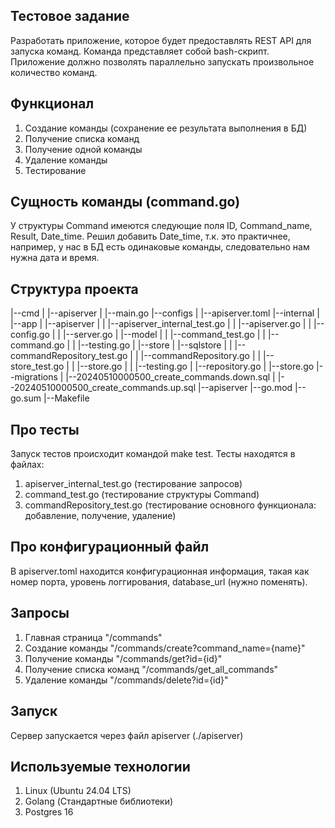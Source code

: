 ## Тестовое задание
Разработать приложение, которое будет предоставлять REST API для запуска команд. Команда представляет собой bash-скрипт. Приложение должно позволять параллельно запускать произвольное количество команд.

## Функционал
1. Создание команды (сохранение ее результата выполнения в БД)
2. Получение списка команд
3. Получение одной команды
4. Удаление команды
5. Тестирование

## Сущность команды (command.go)
У структуры Command имеются следующие поля ID, Command_name, Result, Date_time. Решил добавить Date_time, т.к. это практичнее, например, у нас в БД есть одинаковые команды, следовательно нам нужна дата и время.

## Структура проекта
|--cmd
|   |--apiserver
|       |--main.go
|--configs
|   |--apiserver.toml
|--internal
|   |--app
|       |--apiserver
|       |   |--apiserver_internal_test.go
|       |   |--apiserver.go
|       |   |--config.go
|       |   |--server.go
|       |--model
|       |   |--command_test.go
|       |   |--command.go
|       |   |--testing.go
|       |--store
|           |--sqlstore
|           |   |--commandRepository_test.go
|           |   |--commandRepository.go
|           |   |--store_test.go
|           |   |--store.go
|           |   |--testing.go
|           |--repository.go
|           |--store.go
|--migrations
|   |--20240510000500_create_commands.down.sql
|   |--20240510000500_create_commands.up.sql
|--apiserver
|--go.mod
|--go.sum
|--Makefile

## Про тесты
Запуск тестов происходит командой make test.
Тесты находятся в файлах:
1. apiserver_internal_test.go (тестирование запросов)
2. command_test.go (тестирование структуры Command)
3. commandRepository_test.go (тестирование основного функционала: добавление, получение, удаление)

## Про конфигурационный файл
В apiserver.toml находится конфигурационная информация, такая как номер порта, уровень логгирования, database_url (нужно поменять).

## Запросы
1. Главная страница "/commands"
2. Создание команды "/commands/create?command_name={name}"
3. Получение команды "/commands/get?id={id}"
4. Получение списка команд "/commands/get_all_commands"
5. Удаление команды "/commands/delete?id={id}"

## Запуск
Сервер запускается через файл apiserver (./apiserver)

## Используемые технологии
1. Linux (Ubuntu 24.04 LTS)
2. Golang (Стандартные библиотеки)
3. Postgres 16
